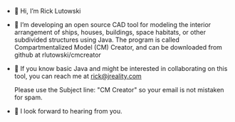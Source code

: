 - 👋 Hi, I’m Rick Lutowski

- 👀 I’m developing an open source CAD tool for modeling the interior arrangement of ships, houses, 
     buildings, space habitats, or other subdivided structures using Java. 
     The program is called Compartmentalized Model (CM) Creator, and can be downloaded from
  github at rlutowski/cmcreator
  
- 👀 If you know basic Java and might be interested in collaborating on this tool, you can reach me at
  rick@jreality.com 
  
   Please use the Subject line: "CM Creator"  so your email is not mistaken for spam.

- 👀 I look forward to hearing from you.
  
<!---
rlutowski/rlutowski is a ✨ special ✨ repository because its `README.md` (this file) appears on your GitHub profile.
You can click the Preview link to take a look at your changes.
--->
